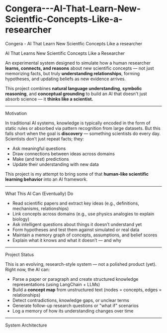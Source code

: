 # Congera---AI-That-Learn-New-Scientfic-Concepts-Like-a-researcher
Congera - AI That Learn New Scientfic Concepts Like a researcher



AI That Learns New Scientific Concepts Like a Researcher

An experimental system designed to simulate how a human researcher **learns, connects, and reasons** about new scientific concepts — not just memorizing facts, but truly **understanding relationships**, forming hypotheses, and updating beliefs as new evidence arrives.

This project combines **natural language understanding**, **symbolic reasoning**, and **conceptual grounding** to build an AI that doesn't just absorb science — it **thinks like a scientist.**

---

Motivation

In traditional AI systems, knowledge is typically encoded in the form of static rules or absorbed via pattern recognition from large datasets. But this falls short when the goal is **discovery** — something scientists do every day. Scientists don't just repeat facts; they:

- Ask meaningful questions  
- Draw connections between ideas across domains  
- Make (and test) predictions  
- Update their understanding with new data  

This project is my attempt to bring some of that **human-like scientific learning behavior** into an AI framework.

---

What This AI Can (Eventually) Do

- Read scientific papers and extract key ideas (e.g., definitions, mechanisms, relationships)
- Link concepts across domains (e.g., use physics analogies to explain biology)
- Ask intelligent questions about things it doesn’t understand yet
- Form hypotheses and test them against simulated or real data
- Maintain a memory graph of concepts, assumptions, and belief scores
- Explain what it knows and what it doesn’t — and why

---

Project Status

This is an evolving, research-style system — not a polished product (yet). Right now, the AI can:

- Parse a paper or paragraph and create structured knowledge representations (using LangChain + LLMs)
- Build a **concept map** from unstructured text (nodes = concepts, edges = relationships)
- Detect contradictions, knowledge gaps, or unclear terms
- Generate follow-up research questions or "what if" scenarios
- Log a memory of how its understanding changes over time

---

System Architecture

